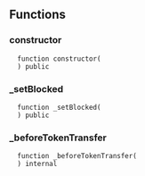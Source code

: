 



## Functions
### constructor
```solidity
  function constructor(
  ) public
```




### _setBlocked
```solidity
  function _setBlocked(
  ) public
```




### _beforeTokenTransfer
```solidity
  function _beforeTokenTransfer(
  ) internal
```






